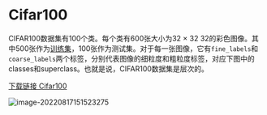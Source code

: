 # Cifar100

CIFAR100数据集有100个类。每个类有600张大小为32 × 32 32的彩色图像。其中500张作为[训练集](https://so.csdn.net/so/search?q=训练集&spm=1001.2101.3001.7020)，100张作为测试集。对于每一张图像，它有`fine_labels`和`coarse_labels`两个标签，分别代表图像的细粒度和粗粒度标签，对应下图中的classes和superclass。也就是说，CIFAR100数据集是层次的。

[下载链接 Cifar100](https://www.cs.toronto.edu/~kriz/cifar-100-python.tar.gz)

![image-20220817151523275](D:\Repo\learning_repo\Datasets\Cifar100.assets\image-20220817151523275.png)